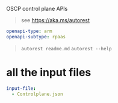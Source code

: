 OSCP control plane APIs

> see https://aka.ms/autorest

```yaml
openapi-type: arm 
openapi-subtype: rpaas
```

> `autorest readme.md`
> `autorest --help`

# all the input files
```yaml $(tag) == 'package-2020-06-01-preview'
input-file:
  - Controlplane.json
 ```
